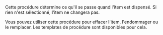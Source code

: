 Cette procédure détermine ce qu'il se passe quand l'item est dispensé. Si rien n'est sélectionné, l'item ne changera pas.

Vous pouvez utiliser cette procédure pour effacer l'item, l'endommager ou le remplacer. Les templates de procédure sont disponibles pour cela.